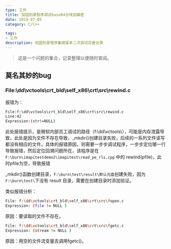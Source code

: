 ```yaml
---
type: 工作
title: 加固刻录程序调试base64分块加解密
date: 2019-07-05
category: C/C++

tags:
- 工作
description: 加固刻录程序集成版本二次调试完善记录
---
```

>这是一个问题的集合，记录整理以便随时查阅。

## 莫名其妙的bug

### File:\dd\vctools\crt_bld\self_x86\crt\src\rewind.c

报错为：
```sh
File:f:\dd\vctools\crt_bld\self_x86\crt\src\rewind.c
Line:42
Expression:(str!=NULL)
```
此处报错提示，是微软内部员工调试的路径（f:\dd\vctools\），可能是内存泄露导致，此处是因为文件不存在导致，_mkdir()创建目录失败，后续的一系列文件读写都没有相应的文件。具体的报错原因，则需要一步步调试程序，一步步定位哪一行导致报错，然后定位回溯问题所在，该程序是在 `F:\burn\imapitestdemo2\imapitest\read_pe_rls.cpp` 中的 rewind(pfile)，此时pfile为空，导致报错

_mkdir()函数创建目录，`F:\burn\test\result\默认光盘`创建失败，因为`F:\burn\test\`下没有  result 目录，需要在创建目录时添加验证。


类似报错分析：

```sh
File: f:\dd\vctools\crt_bld\self_x86\crt\src\fopen.c
Expression: (file != NULL )
```
原因：要读取的文件不存在。


```sh
File: f:\dd\vctools\crt_bld\self_x86\crt\src\fgetc.c
Expression: (stream != NULL )
```
原因：用空的文件流变量去调用fgetc()。